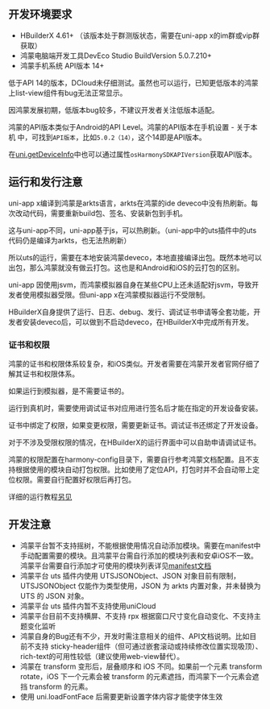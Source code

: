 ## 开发环境要求

- HBuilderX 4.61+ （该版本处于群测版状态，需要在uni-app x的im群或vip群获取）
- 鸿蒙电脑端开发工具DevEco Studio BuildVersion 5.0.7.210+
- 鸿蒙手机系统 API版本 14+

低于API 14的版本，DCloud未仔细测试。虽然也可以运行，已知更低版本的鸿蒙上list-view组件有bug无法正常显示。

因鸿蒙发展初期，低版本bug较多，不建议开发者关注低版本适配。

鸿蒙的API版本类似于Android的API Level。鸿蒙的API版本在手机设置 - 关于本机 中，可找到`API版本`，比如`5.0.2（14）`，这个14即是API版本。

在[uni.getDeviceInfo](../api/get-device-info.md)中也可以通过属性`osHarmonySDKAPIVersion`获取API版本。

## 运行和发行注意
uni-app x编译到鸿蒙是arkts语言，arkts在鸿蒙的ide deveco中没有热刷新。每次改动代码，需要重新build包、签名、安装新包到手机。

这与uni-app不同，uni-app基于js，可以热刷新。（uni-app中的uts插件中的uts代码仍是编译为arkts，也无法热刷新）

所以uts的运行，需要在本地安装鸿蒙deveco，本地直接编译出包。既然本地可以出包，那么鸿蒙就没有做云打包。这也是和Android和iOS的云打包的区别。

uni-app 因使用jsvm，而鸿蒙模拟器自身在某些CPU上还未适配好jsvm，导致开发者使用模拟器受限。但uni-app x在鸿蒙模拟器运行不受限制。

HBuilderX自身提供了运行、日志、debug、发行、调试证书申请等全套功能，开发者安装deveco后，可以做到不启动deveco，在HBuilderX中完成所有开发。

### 证书和权限

鸿蒙的证书和权限体系较复杂，和iOS类似。开发者需要在鸿蒙开发者官网仔细了解其证书和权限体系。

如果运行到模拟器，是不需要证书的。

运行到真机时，需要使用调试证书对应用进行签名后才能在指定的开发设备安装。

证书中绑定了权限，如果变更权限，需要更新证书。调试证书还绑定了开发设备。

对于不涉及受限权限的情况，在HBuilderX的运行界面中可以自助申请调试证书。

鸿蒙的权限配置在harmony-config目录下，需要自行参考鸿蒙文档配置。且不支持根据使用的模块自动打包权限。比如使用了定位API，打包时并不会自动带上定位权限。需要自行配置好权限后再打包。

详细的运行教程[另见](https://uniapp.dcloud.net.cn/tutorial/harmony/runbuild.html#run-mode)

## 开发注意
- 鸿蒙平台暂不支持摇树，不能根据使用情况自动添加模块。需要在manifest中手动配置需要的模块。且鸿蒙平台需自行添加的模块列表和安卓iOS不一致。鸿蒙平台需要自行添加才可使用的模块列表详见[manifest文档](../collocation/manifest-harmony.md#modules)
- 鸿蒙平台 uts 插件内使用 UTSJSONObject、JSON 对象目前有限制，UTSJSONObject 仅能作为类型使用，JSON 为 arkts 内置对象，并未替换为 UTS 的 JSON 对象。
- 鸿蒙平台 uts 插件内暂不支持使用uniCloud
- 鸿蒙平台目前不支持横屏、不支持 rpx 根据窗口尺寸变化自动变化、不支持主题变化监听
- 鸿蒙自身的Bug还有不少，开发时需注意相关的组件、API文档说明。比如目前不支持 sticky-header组件（但可通过嵌套滚动或持续修改位置实现吸顶）、rich-text的可用性较低（建议使用web-view替代）。
- 鸿蒙在 transform 变形后，层叠顺序和 iOS 不同。如果前一个元素 transform rotate，iOS 下一个元素会被 transform 的元素遮挡，而鸿蒙下一个元素会遮挡 transform 的元素。
- 使用 uni.loadFontFace 后需要更新设置字体内容才能使字体生效
